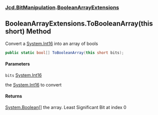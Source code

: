 ### [Jcd.BitManipulation](Jcd.BitManipulation.md 'Jcd.BitManipulation').[BooleanArrayExtensions](Jcd.BitManipulation.BooleanArrayExtensions.md 'Jcd.BitManipulation.BooleanArrayExtensions')

## BooleanArrayExtensions.ToBooleanArray(this short) Method

Convert a [System.Int16](https://docs.microsoft.com/en-us/dotnet/api/System.Int16 'System.Int16') into an array of bools

```csharp
public static bool[] ToBooleanArray(this short bits);
```
#### Parameters

<a name='Jcd.BitManipulation.BooleanArrayExtensions.ToBooleanArray(thisshort).bits'></a>

`bits` [System.Int16](https://docs.microsoft.com/en-us/dotnet/api/System.Int16 'System.Int16')

the [System.Int16](https://docs.microsoft.com/en-us/dotnet/api/System.Int16 'System.Int16') to convert

#### Returns
[System.Boolean](https://docs.microsoft.com/en-us/dotnet/api/System.Boolean 'System.Boolean')[[]](https://docs.microsoft.com/en-us/dotnet/api/System.Array 'System.Array')
the array. Least Significant Bit at index 0